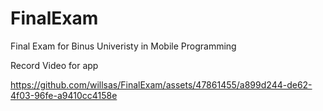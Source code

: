 # FinalExam
Final Exam for Binus Univeristy in Mobile Programming

Record Video for app



https://github.com/willsas/FinalExam/assets/47861455/a899d244-de62-4f03-96fe-a9410cc4158e

